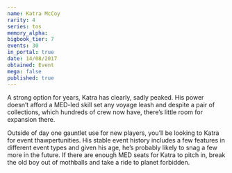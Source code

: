 ```yaml
---
name: Katra McCoy
rarity: 4
series: tos
memory_alpha:
bigbook_tier: 7
events: 30
in_portal: true
date: 14/08/2017
obtained: Event
mega: false
published: true
---
```


A strong option for years, Katra has clearly, sadly peaked. His power doesn’t afford a MED-led skill set any voyage leash and despite a pair of collections, which hundreds of crew now have, there’s little room for expansion there.

Outside of day one gauntlet use for new players, you’ll be looking to Katra for event thawpertunities. His stable event history includes a few features in different event types and given his age, he’s probably likely to snag a few more in the future. If there are enough MED seats for Katra to pitch in, break the old boy out of mothballs and take a ride to planet forbidden.
